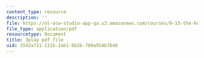 ```yaml
---
content_type: resource
description: ''
file: https://ol-ocw-studio-app-qa.s3.amazonaws.com/courses/9-13-the-human-brain-spring-2019/3542a711111b2ab16b2b709a954b7649_SchmVoc5NzY.pdf
file_type: application/pdf
resourcetype: Document
title: 3play pdf file
uid: 3542a711-111b-2ab1-6b2b-709a954b7649
---
```

